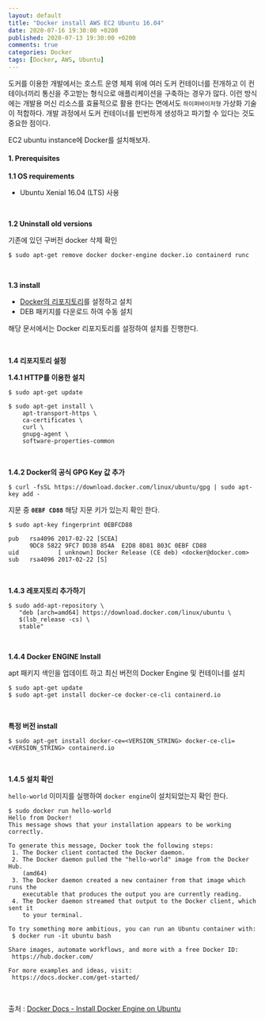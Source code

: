 ```yaml
---
layout: default
title: "Docker install AWS EC2 Ubuntu 16.04"
date: 2020-07-16 19:30:00 +0200
published: 2020-07-13 19:30:00 +0200
comments: true
categories: Docker
tags: [Docker, AWS, Ubuntu]
---
```



도커를 이용한 개발에서는 호스트 운영 체제 위에 여러 도커 컨테이너를 전개하고 이 컨테이너끼리 통신을
주고받는 형식으로 애플리케이션을 구축하는 경우가 많다. 이런 방식에는 개발용 머신 리소스를 효율적으로 활용
한다는 면에서도 `하이퍼바이저형` 가상화 기술이 적합하다. 개발 과정에서 도커 컨테이너를 빈번하게 생성하고
파기할 수 있다는 것도 중요한 점이다. 

EC2 ubuntu instance에 Docker를 설치해보자.

<!--more-->

#### 1. Prerequisites
**1.1 OS requirements**
* Ubuntu Xenial 16.04 (LTS) 사용
<br/>

**1.2 Uninstall old versions**

기존에 있던 구버전 docker 삭제 확인
```
$ sudo apt-get remove docker docker-engine docker.io containerd runc
```
<br/>

**1.3 install**
* [Docker의 리포지토리](https://docs.docker.com/engine/install/ubuntu/#install-using-the-repository)를 설정하고 설치
* DEB 패키지를 다운로드 하여 수동 설치

해당 문서에서는 Docker 리포지토리를 설정하여 설치를 진행한다.

<br/>

**1.4 리포지토리 설정**

**1.4.1 HTTP를 이용한 설치**

```
$ sudo apt-get update
```
```
$ sudo apt-get install \
    apt-transport-https \
    ca-certificates \
    curl \
    gnupg-agent \
    software-properties-common
```
<br/>

**1.4.2 Docker의 공식 GPG Key 값 추가**
```
$ curl -fsSL https://download.docker.com/linux/ubuntu/gpg | sudo apt-key add -
```
지문 중 **`0EBF CD88`** 해당 지문 키가 있는지 확인 한다.

```
$ sudo apt-key fingerprint 0EBFCD88

pub   rsa4096 2017-02-22 [SCEA]
      9DC8 5822 9FC7 DD38 854A  E2D8 8D81 803C 0EBF CD88
uid           [ unknown] Docker Release (CE deb) <docker@docker.com>
sub   rsa4096 2017-02-22 [S]
```
<br/>

**1.4.3 레포지토리 추가하기**
```
$ sudo add-apt-repository \
   "deb [arch=amd64] https://download.docker.com/linux/ubuntu \
   $(lsb_release -cs) \
   stable"
```
<br/>

**1.4.4 Docker ENGINE Install**

apt 패키지 색인을 업데이트 하고 최신 버전의 Docker Engine 및 컨테이너를 설치
```
$ sudo apt-get update
$ sudo apt-get install docker-ce docker-ce-cli containerd.io
```
<br/>

**특정 버전 install**

```
$ sudo apt-get install docker-ce=<VERSION_STRING> docker-ce-cli=<VERSION_STRING> containerd.io
```

<br/>


**1.4.5 설치 확인**

`hello-world` 이미지를 실행하여 `docker engine`이 설치되었는지 확인 한다.
```
$ sudo docker run hello-world
Hello from Docker!
This message shows that your installation appears to be working correctly.

To generate this message, Docker took the following steps:
 1. The Docker client contacted the Docker daemon.
 2. The Docker daemon pulled the "hello-world" image from the Docker Hub.
    (amd64)
 3. The Docker daemon created a new container from that image which runs the
    executable that produces the output you are currently reading.
 4. The Docker daemon streamed that output to the Docker client, which sent it
    to your terminal.

To try something more ambitious, you can run an Ubuntu container with:
 $ docker run -it ubuntu bash

Share images, automate workflows, and more with a free Docker ID:
 https://hub.docker.com/

For more examples and ideas, visit:
 https://docs.docker.com/get-started/
```
<br/>


출처 : [Docker Docs - Install Docker Engine on Ubuntu](https://docs.docker.com/engine/install/ubuntu/)